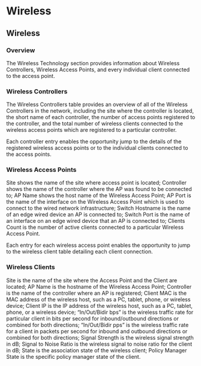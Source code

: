 # Wireless

## Wireless

### Overview

The Wireless Technology section provides information about Wireless
Controllers, Wireless Access Points, and every individual client
connected to the access point.

### Wireless Controllers

The Wireless Controllers table provides an overview of all of the
Wireless Controllers in the network, including the site where the
controller is located, the short name of each controller, the number of
access points registered to the controller, and the total number of
wireless clients connected to the wireless access points which are
registered to a particular controller.

Each controller entry enables the opportunity jump to the details of the
registered wireless access points or to the individual clients connected
to the access points.

### Wireless Access Points

Site shows the name of the site where access point is located;
Controller shows the name of the controller where the AP was found to be
connected to; AP Name shows the host name of the Wireless Access Point;
AP Port is the name of the interface on the Wireless Access Point which
is used to connect to the wired network infrastructure; Switch Hostname
is the name of an edge wired device an AP is connected to; Switch Port
is the name of an interface on an edge wired device that an AP is
connected to; Clients Count is the number of active clients connected to
a particular Wireless Access Point.

Each entry for each wireless access point enables the opportunity to
jump to the wireless client table detailing each client connection.

### Wireless Clients

Site is the name of the site where the Access Point and the Client are
located; AP Name is the hostname of the Wireless Access Point;
Controller is the name of the controller where an AP is registered;
Client MAC is the MAC address of the wireless host, such as a PC,
tablet, phone, or wireless device; Client IP is the IP address of the
wireless host, such as a PC, tablet, phone, or a wireless device;
“In/Out/Bidir bps” is the wireless traffic rate for particular client in
bits per second for inbound/outbound directions or combined for both
directions; “In/Out/Bidir pps” is the wireless traffic rate for a client
in packets per second for inbound and outbound directions or combined
for both directions; Signal Strength is the wireless signal strength in
dB; Signal to Noise Ratio is the wireless signal to noise ratio for the
client in dB; State is the association state of the wireless client;
Policy Manager State is the specific policy manager state of the client.
